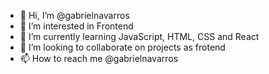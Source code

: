 - 👋 Hi, I’m @gabrielnavarros
- 👀 I’m interested in Frontend
- 🌱 I’m currently learning JavaScript, HTML, CSS and React
- 💞️ I’m looking to collaborate on projects as frotend
- 📫 How to reach me @gabrielnavarros

<!---
gabrielnavarros/gabrielnavarros is a ✨ special ✨ repository because its `README.md` (this file) appears on your GitHub profile.
You can click the Preview link to take a look at your changes.
--->
